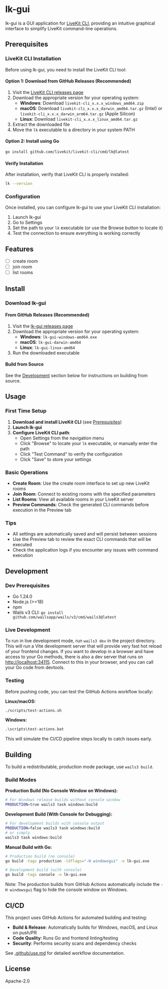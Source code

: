 # lk-gui

lk-gui is a GUI application for [LiveKit CLI](https://github.com/livekit/livekit-cli), providing an intuitive graphical interface to simplify LiveKit command-line operations.

## Prerequisites

### LiveKit CLI Installation

Before using lk-gui, you need to install the LiveKit CLI tool:

#### Option 1: Download from GitHub Releases (Recommended)

1. Visit the [LiveKit CLI releases page](https://github.com/livekit/livekit-cli/releases)
2. Download the appropriate version for your operating system:
   - **Windows**: Download `livekit-cli_x.x.x_windows_amd64.zip`
   - **macOS**: Download `livekit-cli_x.x.x_darwin_amd64.tar.gz` (Intel) or `livekit-cli_x.x.x_darwin_arm64.tar.gz` (Apple Silicon)
   - **Linux**: Download `livekit-cli_x.x.x_linux_amd64.tar.gz`
3. Extract the downloaded file
4. Move the `lk` executable to a directory in your system PATH

#### Option 2: Install using Go

```bash
go install github.com/livekit/livekit-cli/cmd/lk@latest
```

#### Verify Installation

After installation, verify that LiveKit CLI is properly installed:

```bash
lk --version
```

### Configuration

Once installed, you can configure lk-gui to use your LiveKit CLI installation:

1. Launch lk-gui
2. Go to Settings
3. Set the path to your `lk` executable (or use the Browse button to locate it)
4. Test the connection to ensure everything is working correctly

## Features

- [ ] create room
- [ ] join room
- [ ] list rooms

## Install

### Download lk-gui

#### From GitHub Releases (Recommended)

1. Visit the [lk-gui releases page](https://github.com/your-username/lk-gui/releases)
2. Download the appropriate version for your operating system:
   - **Windows**: `lk-gui-windows-amd64.exe`
   - **macOS**: `lk-gui-darwin-amd64`
   - **Linux**: `lk-gui-linux-amd64`
3. Run the downloaded executable

#### Build from Source

See the [Development](#development) section below for instructions on building from source.

## Usage

### First Time Setup

1. **Download and install LiveKit CLI** (see [Prerequisites](#prerequisites))
2. **Launch lk-gui**
3. **Configure LiveKit CLI path**:
   - Open Settings from the navigation menu
   - Click "Browse" to locate your `lk` executable, or manually enter the path
   - Click "Test Command" to verify the configuration
   - Click "Save" to store your settings

### Basic Operations

- **Create Room**: Use the create room interface to set up new LiveKit rooms
- **Join Room**: Connect to existing rooms with the specified parameters
- **List Rooms**: View all available rooms in your LiveKit server
- **Preview Commands**: Check the generated CLI commands before execution in the Preview tab

### Tips

- All settings are automatically saved and will persist between sessions
- Use the Preview tab to review the exact CLI commands that will be executed
- Check the application logs if you encounter any issues with command execution

## Development

### Dev Prerequisites

- Go 1.24.0
- Node.js (>=18)
- npm
- Wails v3 CLI: `go install github.com/wailsapp/wails/v3/cmd/wails3@latest`

### Live Development

To run in live development mode, run `wails3 dev` in the project directory. This will run a Vite development
server that will provide very fast hot reload of your frontend changes. If you want to develop in a browser
and have access to your Go methods, there is also a dev server that runs on <http://localhost:34115>. Connect
to this in your browser, and you can call your Go code from devtools.

### Testing

Before pushing code, you can test the GitHub Actions workflow locally:

**Linux/macOS:**

```bash
./scripts/test-actions.sh
```

**Windows:**

```cmd
.\scripts\test-actions.bat
```

This will simulate the CI/CD pipeline steps locally to catch issues early.

## Building

To build a redistributable, production mode package, use `wails3 build`.

### Build Modes

**Production Build (No Console Window on Windows):**
```bash
# For Windows release builds without console window
PRODUCTION=true wails3 task windows:build
```

**Development Build (With Console for Debugging):**
```bash
# For development builds with console output
PRODUCTION=false wails3 task windows:build
# or simply
wails3 task windows:build
```

**Manual Build with Go:**
```bash
# Production build (no console)
go build -tags production -ldflags="-H windowsgui" -o lk-gui.exe

# Development build (with console)
go build -tags console -o lk-gui.exe
```

Note: The production builds from GitHub Actions automatically include the `-H windowsgui` flag to hide the console window on Windows.

## CI/CD

This project uses GitHub Actions for automated building and testing:

- **Build & Release**: Automatically builds for Windows, macOS, and Linux on push/PR
- **Code Quality**: Runs Go and frontend linting/testing
- **Security**: Performs security scans and dependency checks

See [.github/use.md](.github/use.md) for detailed workflow documentation.

## License

Apache-2.0
